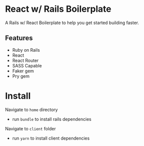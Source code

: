 # React w/ Rails Boilerplate
A Rails w/ React Boilerplate to help you get started building faster. 

## Features
* Ruby on Rails 
* React
* React Router
* SASS Capable
* Faker gem
* Pry gem

# Install
Navigate to `home` directory
* run `bundle` to install rails dependencies

Navigate to `client` folder
* run `yarn` to install client dependencies








